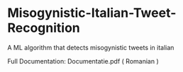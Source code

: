 # Misogynistic-Italian-Tweet-Recognition
A ML algorithm that detects misogynistic tweets in italian

Full Documentation: Documentatie.pdf ( Romanian )
